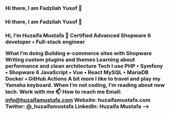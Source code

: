 <h3> Hi there, I am Fadzilah Yusof 👋 <h3>

<h3> Hi there, I am Fadzilah Yusof 👋 <h3>
	
Hi, I’m Huzaifa Mustafa 👋
Certified Advanced Shopware 6 developer • Full-stack engineer

What I’m doing
Building e-commerce sites with Shopware
Writing custom plugins and themes
Learning about performance and clean architecture
Tech I use
PHP • Symfony • Shopware 6
JavaScript • Vue • React
MySQL • MariaDB
Docker • GitHub Actions
A bit more
I like to travel and play my Yamaha keyboard.
When I’m not coding, I’m reading about new tech.
Work with me
📫 How to reach me
Email: info@huzaifamustafa.com
Website: huzaifamustafa.com
Twitter: @_huzaifamustafa
LinkedIn: Huzaifa Mustafa
-->
